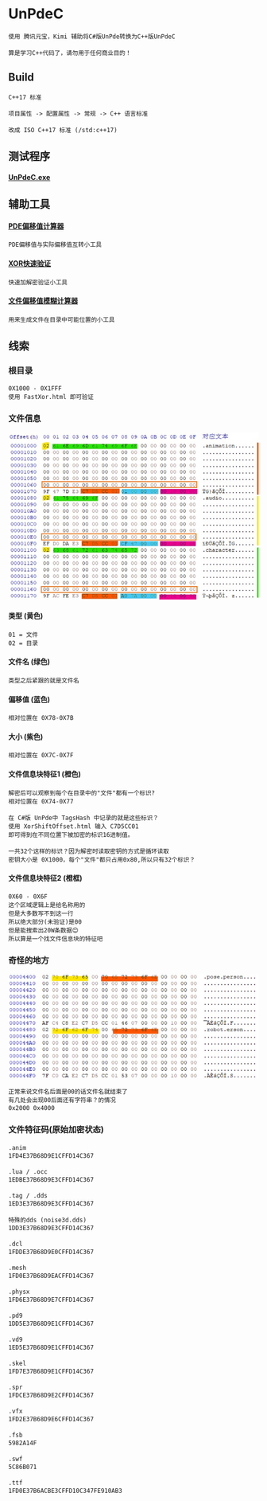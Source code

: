# UnPdeC

    使用 腾讯元宝，Kimi 辅助将C#版UnPde转换为C++版UnPdeC

    算是学习C++代码了，请勿用于任何商业目的！


## Build

    C++17 标准

    项目属性 -> 配置属性 -> 常规 -> C++ 语言标准

    改成 ISO C++17 标准 (/std:c++17)

## 测试程序

#### [UnPdeC.exe](TestRelease/UnPdeC.exe)


## 辅助工具

#### [PDE偏移值计算器](Tools/OffsetCalc.html)

    PDE偏移值与实际偏移值互转小工具

#### [XOR快速验证](Tools/FastXor.html)

    快速加解密验证小工具

#### [文件偏移值模糊计算器](Tools/XorShiftOffset.html)

    用来生成文件在目录中可能位置的小工具


## 线索

### 根目录
    0X1000 - 0X1FFF
    使用 FastXor.html 即可验证

### 文件信息
![fileinfo.jpg](Readme/fileinfo.jpg)

#### 类型 (黄色)
    01 = 文件
    02 = 目录

#### 文件名 (绿色)
    类型之后紧跟的就是文件名

#### 偏移值 (蓝色)
    相对位置在 0X78-0X7B

#### 大小 (紫色)
    相对位置在 0X7C-0X7F

#### 文件信息块特征1 (橙色)
    解密后可以观察到每个在目录中的"文件"都有一个标识?
    相对位置在 0X74-0X77

    在 C#版 UnPde中 TagsHash 中记录的就是这些标识？
    使用 XorShiftOffset.html 输入 C7D5CC01
    即可得到在不同位置下被加密的标识16进制值。

    一共32个这样的标识？因为解密时读取密钥的方式是循环读取
    密钥大小是 0X1000，每个"文件"都只占用0x80,所以只有32个标识？

#### 文件信息块特征2 (橙框)
    0X60 - 0X6F
    这个区域逻辑上是给名称用的
    但是大多数写不到这一行
    所以绝大部分(未验证)是00
    但是能搜索出20W条数据😊
    所以算是一个找文件信息块的特征吧

### 奇怪的地方
![warn.jpg](Readme/warn.jpg)

    正常来说文件名后面是00的话文件名就结束了
    有几处会出现00后面还有字符串？的情况
    0x2000 0x4000


### 文件特征码(原始加密状态)

    .anim
    1FD4E37B68D9E1CFFD14C367

    .lua / .occ
    1EDBE37B68D9E3CFFD14C367

    .tag / .dds
    1ED3E37B68D9E3CFFD14C367

    特殊的dds (noise3d.dds)
    1DD3E37B68D9E3CFFD14C367

    .dcl
    1FDDE37B68D9E0CFFD14C367

    .mesh
    1FD0E37B68D9EACFFD14C367

    .physx
    1FD6E37B68D9E7CFFD14C367

    .pd9
    1DD5E37B68D9E1CFFD14C367

    .vd9
    1ED5E37B68D9E1CFFD14C367

    .skel
    1FD7E37B68D9E1CFFD14C367

    .spr
    1FDCE37B68D9E2CFFD14C367

    .vfx
    1FD2E37B68D9E6CFFD14C367

    .fsb
    5982A14F

    .swf
    5C86B071

    .ttf
    1FD0E37B6ACBE3CFFD10C347FE910AB3
